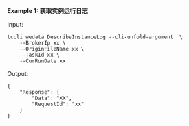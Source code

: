 **Example 1: 获取实例运行日志**



Input: 

```
tccli wedata DescribeInstanceLog --cli-unfold-argument  \
    --BrokerIp xx \
    --OriginFileName xx \
    --TaskId xx \
    --CurRunDate xx
```

Output: 
```
{
    "Response": {
        "Data": "XX",
        "RequestId": "xx"
    }
}
```

